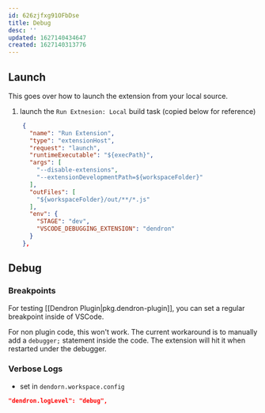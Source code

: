 ```yaml
---
id: 626zjfxg91OFbDse
title: Debug
desc: ''
updated: 1627140434647
created: 1627140313776
---
```


## Launch
This goes over how to launch the extension from your local source. 

1. launch the `Run Extnesion: Local` build task (copied below for reference)
  ```json
      {
        "name": "Run Extension",
        "type": "extensionHost",
        "request": "launch",
        "runtimeExecutable": "${execPath}",
        "args": [
          "--disable-extensions",
          "--extensionDevelopmentPath=${workspaceFolder}"
        ],
        "outFiles": [
          "${workspaceFolder}/out/**/*.js"
        ],
        "env": {
          "STAGE": "dev",
          "VSCODE_DEBUGGING_EXTENSION": "dendron"
        }
      },
  ```

## Debug
<!-- How to step through tests using debugger -->

### Breakpoints
<!-- Setting Breakpoints -->
For testing [[Dendron Plugin|pkg.dendron-plugin]], you can set a regular breakpoint inside of VSCode.

For non plugin code, this won't work.  The current workaround is to manually add a `debugger;` statement inside the code. The extension will hit it when restarted under the debugger. 

### Verbose Logs

- set in `dendorn.workspace.config`

```json
"dendron.logLevel": "debug",
```
